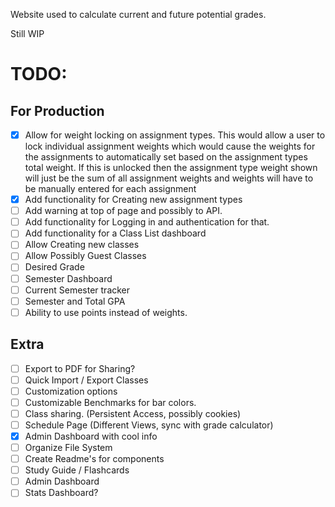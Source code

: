 Website used to calculate current and future potential grades.

Still WIP

# TODO:

## For Production

- [x] Allow for weight locking on assignment types. This would allow a user to lock individual assignment weights which would cause the weights for the assignments to automatically set based on the assignment types total weight. If this is unlocked then the assignment type weight shown will just be the sum of all assignment weights and weights will have to be manually entered for each assignment
- [x] Add functionality for Creating new assignment types
- [ ] Add warning at top of page and possibly to API.
- [ ] Add functionality for Logging in and authentication for that.
- [ ] Add functionality for a Class List dashboard
- [ ] Allow Creating new classes
- [ ] Allow Possibly Guest Classes
- [ ] Desired Grade
- [ ] Semester Dashboard
- [ ] Current Semester tracker
- [ ] Semester and Total GPA
- [ ] Ability to use points instead of weights.

## Extra

- [ ] Export to PDF for Sharing?
- [ ] Quick Import / Export Classes
- [ ] Customization options
- [ ] Customizable Benchmarks for bar colors.
- [ ] Class sharing. (Persistent Access, possibly cookies)
- [ ] Schedule Page (Different Views, sync with grade calculator)
- [x] Admin Dashboard with cool info
- [ ] Organize File System
- [ ] Create Readme's for components
- [ ] Study Guide / Flashcards
- [ ] Admin Dashboard
- [ ] Stats Dashboard?
